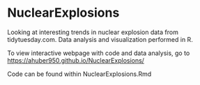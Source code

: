 # NuclearExplosions
Looking at interesting trends in nuclear explosion data from tidytuesday.com. Data analysis and visualization performed in R.

To view interactive webpage with code and data analysis, go to https://ahuber950.github.io/NuclearExplosions/

Code can be found within NuclearExplosions.Rmd
